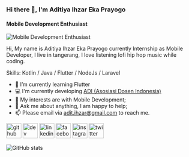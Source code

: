 ### Hi there 👋, I'm Aditiya Ihzar Eka Prayogo

#### Mobile Development Enthusiast
![Mobile Development Enthusiast](http://planet-design.com.ua/wp-content/uploads/2013/01/wp_Desktop.jpg)

Hi, My name is Aditiya Ihzar Eka Prayogo currently Internship as Mobile Developer, I live in tangerang, I love listening lofi hip hop music while coding.

Skills: Kotlin / Java / Flutter / NodeJs / Laravel

- 🌱 I’m currently learning Flutter 
- 💻 I'm currently developing <a href="https://play.google.com/store/apps/details?id=com.asosiasidosenindonesia.adi&hl=in">ADI (Asosiasi Dosen Indonesia)</a>
- 🤔 My interests are with Mobile Development;
- 💬 Ask me about anything, I am happy to help;
- 📫 Please email via adit.ihzar@gmail.com to reach me.


[<img src='https://cdn.jsdelivr.net/npm/simple-icons@3.0.1/icons/github.svg' alt='github' height='40'>](https://github.com/aditPrayogo)   [<img src='https://cdn.jsdelivr.net/npm/simple-icons@3.0.1/icons/dev-dot-to.svg' alt='dev' height='40'>](https://dev.to/aditprayogo)   [<img src='https://cdn.jsdelivr.net/npm/simple-icons@3.0.1/icons/linkedin.svg' alt='linkedin' height='40'>](https://www.linkedin.com/in/aditprayogodev/)   [<img src='https://cdn.jsdelivr.net/npm/simple-icons@3.0.1/icons/facebook.svg' alt='facebook' height='40'>](https://www.facebook.com/Alexylisia)   [<img src='https://cdn.jsdelivr.net/npm/simple-icons@3.0.1/icons/instagram.svg' alt='instagram' height='40'>](https://www.instagram.com/aditPryogo/)  [<img src='https://cdn.jsdelivr.net/npm/simple-icons@3.0.1/icons/twitter.svg' alt='twitter' height='40'>](https://twitter.com/PrayogoAditiya)    

![GitHub stats](https://github-readme-stats.vercel.app/api?username=aditPrayogo&show_icons=true)
